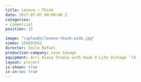 ```yaml
---
title: Lenovo — Think
date: 2017-07-07 00:00:00 Z
categories:
- commercial
position: 15

image: "/uploads/lenovo-think-wide.jpg"
vimeo: 156693561
director: Emile Rafael
production-company: Love Savage
equipment: Arri Alexa Studio with Hawk V-Lite Vintage '74
layout: project
is-shown: true
is-in-cv: true
---
```


